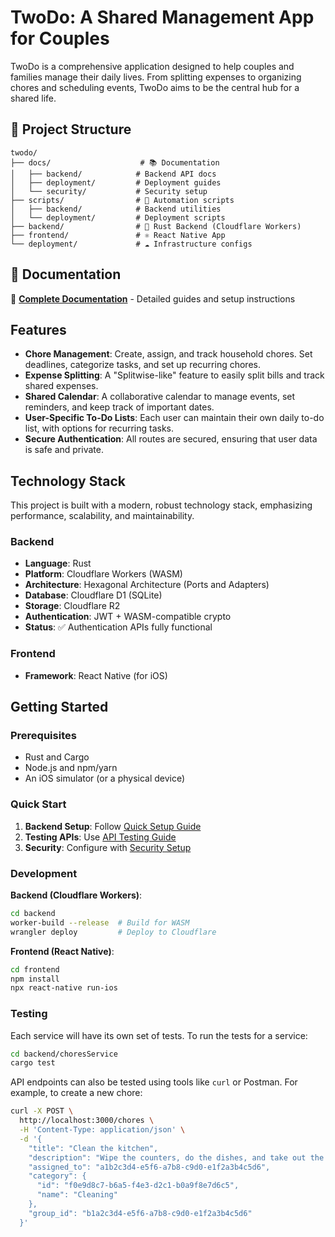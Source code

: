 # TwoDo: A Shared Management App for Couples

TwoDo is a comprehensive application designed to help couples and families manage their daily lives. From splitting expenses to organizing chores and scheduling events, TwoDo aims to be the central hub for a shared life.

## 📁 Project Structure

```
twodo/
├── docs/                    # 📚 Documentation
│   ├── backend/            # Backend API docs
│   ├── deployment/         # Deployment guides
│   └── security/           # Security setup
├── scripts/                # 🔧 Automation scripts
│   ├── backend/            # Backend utilities
│   └── deployment/         # Deployment scripts
├── backend/                # 🦀 Rust Backend (Cloudflare Workers)
├── frontend/               # ⚛️ React Native App
└── deployment/             # ☁️ Infrastructure configs
```

## 📖 Documentation

📄 **[Complete Documentation](docs/README.md)** - Detailed guides and setup instructions

## Features

- **Chore Management**: Create, assign, and track household chores. Set deadlines, categorize tasks, and set up recurring chores.
- **Expense Splitting**: A "Splitwise-like" feature to easily split bills and track shared expenses.
- **Shared Calendar**: A collaborative calendar to manage events, set reminders, and keep track of important dates.
- **User-Specific To-Do Lists**: Each user can maintain their own daily to-do list, with options for recurring tasks.
- **Secure Authentication**: All routes are secured, ensuring that user data is safe and private.

## Technology Stack

This project is built with a modern, robust technology stack, emphasizing performance, scalability, and maintainability.

### Backend

- **Language**: Rust
- **Platform**: Cloudflare Workers (WASM)
- **Architecture**: Hexagonal Architecture (Ports and Adapters)
- **Database**: Cloudflare D1 (SQLite)
- **Storage**: Cloudflare R2
- **Authentication**: JWT + WASM-compatible crypto
- **Status**: ✅ Authentication APIs fully functional

### Frontend

- **Framework**: React Native (for iOS)

## Getting Started

### Prerequisites

- Rust and Cargo
- Node.js and npm/yarn
- An iOS simulator (or a physical device)

### Quick Start

1. **Backend Setup**: Follow [Quick Setup Guide](docs/deployment/QUICK_SETUP.md)
2. **Testing APIs**: Use [API Testing Guide](docs/backend/API_TESTING.md)
3. **Security**: Configure with [Security Setup](docs/security/SECURITY_SETUP.md)

### Development

**Backend (Cloudflare Workers)**:
```bash
cd backend
worker-build --release  # Build for WASM
wrangler deploy         # Deploy to Cloudflare
```

**Frontend (React Native)**:
```bash
cd frontend
npm install
npx react-native run-ios
```

### Testing

Each service will have its own set of tests. To run the tests for a service:

```bash
cd backend/choresService
cargo test
```

API endpoints can also be tested using tools like `curl` or Postman. For example, to create a new chore:

```bash
curl -X POST \
  http://localhost:3000/chores \
  -H 'Content-Type: application/json' \
  -d '{
    "title": "Clean the kitchen",
    "description": "Wipe the counters, do the dishes, and take out the trash",
    "assigned_to": "a1b2c3d4-e5f6-a7b8-c9d0-e1f2a3b4c5d6",
    "category": {
      "id": "f0e9d8c7-b6a5-f4e3-d2c1-b0a9f8e7d6c5",
      "name": "Cleaning"
    },
    "group_id": "b1a2c3d4-e5f6-a7b8-c9d0-e1f2a3b4c5d6"
  }'
```
